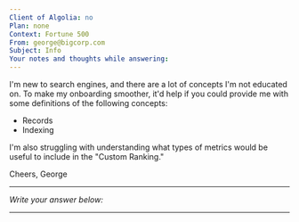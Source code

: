 ```yaml
---
Client of Algolia: no
Plan: none
Context: Fortune 500
From: george@bigcorp.com
Subject: Info
Your notes and thoughts while answering:
---
```


I'm new to search engines, and there are a lot of concepts I'm not educated on. To make my onboarding smoother, it'd help if you could provide me with some definitions of the following concepts:

- Records
- Indexing

I'm also struggling with understanding what types of metrics would be useful to include in the "Custom Ranking."

Cheers, George

---
_Write your answer below:_

---
